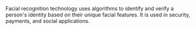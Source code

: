 Facial recognition technology uses algorithms to identify and verify a person's identity based on their unique facial features. It is used in security, payments, and social applications.

